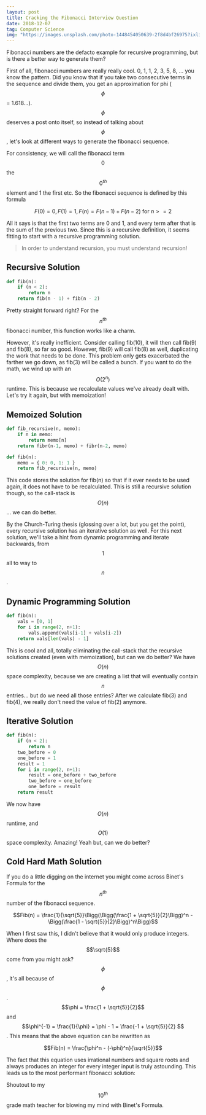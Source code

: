 ```yaml
---
layout: post
title: Cracking the Fibonacci Interview Question
date: 2018-12-07
tag: Computer Science
img: "https://images.unsplash.com/photo-1448454050639-2f8d4bf26975?ixlib=rb-1.2.1&q=80&fm=jpg&crop=entropy&cs=tinysrgb&w=1080&fit=max&ixid=eyJhcHBfaWQiOjExNzczfQ"
---
```


Fibonacci numbers are the defacto example for recursive programming, but is there a better way to generate them?

First of all, fibonacci numbers are really really cool. 0, 1, 1, 2, 3, 5, 8, ... you know the pattern. Did you know that if you take two consecutive terms in the sequence and divide them, you get an approximation for phi ($$\phi$$ = 1.618...). $$\phi$$ deserves a post onto itself, so instead of talking about $$\phi$$, let's look at different ways to generate the fibonacci sequence.

For consistency, we will call the fibonacci term $$0$$ the $$0^{th}$$ element and 1 the first etc. So the fibonacci sequence is defined by this formula

$$F(0) = 0, F(1) = 1, F(n) = F(n-1) + F(n-2) \text{ for } n >= 2$$

All it says is that the first two terms are 0 and 1, and every term after that is the sum of the previous two. Since this is a recursive definition, it seems fitting to start with a recursive programming solution.

> In order to understand recursion, you must understand recursion!

## Recursive Solution

```python
def fib(n):
    if (n < 2):
        return n
    return fib(n - 1) + fib(n - 2)
```

Pretty straight forward right? For the $$n^{th}$$ fibonacci number, this function works like a charm.

However, it's really inefficient. Consider calling fib(10), it will then call fib(9) and fib(8), so far so good. However, fib(9) will call fib(8) as well, duplicating the work that needs to be done. This problem only gets exacerbated the farther we go down, as fib(3) will be called a bunch. If you want to do the math, we wind up with an $$O(2^n)$$ runtime. This is because we recalculate values we've already dealt with. Let's try it again, but with memoization!

## Memoized Solution

```python
def fib_recursive(n, memo):
    if n in memo:
        return memo[n]
    return fibr(n-1, memo) + fibr(n-2, memo)

def fib(n):
    memo = { 0: 0, 1: 1 }
    return fib_recursive(n, memo)
```

This code stores the solution for fib(n) so that if it ever needs to be used again, it does not have to be recalculated. This is still a recursive solution though, so the call-stack is $$O(n)$$... we can do better.

By the Church-Turing thesis (glossing over a lot, but you get the point), every recursive solution has an iterative solution as well. For this next solution, we'll take a hint from dynamic programming and iterate backwards, from $$1$$ all to way to $$n$$.

## Dynamic Programming Solution

```python
def fib(n):
    vals = [0, 1]
    for i in range(2, n+1):
        vals.append(vals[i-1] + vals[i-2])
    return vals[len(vals) - 1]
```

This is cool and all, totally eliminating the call-stack that the recursive solutions created (even with memoization), but can we do better? We have $$O(n)$$ space complexity, because we are creating a list that will eventually contain $$n$$ entries... but do we need all those entries? After we calculate fib(3) and fib(4), we really don't need the value of fib(2) anymore.

## Iterative Solution

```python
def fib(n):
    if (n < 2):
        return n
    two_before = 0
    one_before = 1
    result = 1
    for i in range(2, n+1):
        result = one_before + two_before
        two_before = one_before
        one_before = result
    return result
```

We now have $$O(n)$$ runtime, and $$O(1)$$ space complexity. Amazing!
Yeah but, can we do better?

## Cold Hard Math Solution

If you do a little digging on the internet you might come across Binet's Formula for the $$n^{th}$$ number of the fibonacci sequence.

$$Fib(n) = \frac{1}{\sqrt{5}}\Bigg(\Bigg(\frac{1 + \sqrt{5}}{2}\Bigg)^n - \Bigg(\frac{1 - \sqrt{5}}{2}\Bigg)^n\Bigg)$$

When I first saw this, I didn't believe that it would only produce integers. Where does the $$\sqrt{5}$$ come from you might ask? $$\phi$$, it's all because of $$\phi$$. $$\phi = \frac{1 + \sqrt{5}}{2}$$ and $$\phi^{-1} = \frac{1}{\phi} = \phi - 1 = \frac{-1 + \sqrt{5}}{2} $$. This means that the above equation can be rewritten as

$$Fib(n) = \frac{\phi^n - (-\phi)^n}{\sqrt{5}}$$

The fact that this equation uses irrational numbers and square roots and always produces an integer for every integer input is truly astounding. This leads us to the most performant fibonacci solution:

Shoutout to my $$10^{th}$$ grade math teacher for blowing my mind with Binet's Formula.
